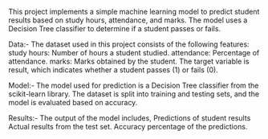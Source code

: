 This project implements a simple machine learning model to predict student results based on study hours, attendance, and marks. The model uses a Decision Tree classifier to determine if a student passes or fails.

Data:-
The dataset used in this project consists of the following features:
study hours: Number of hours a student studied.
attendance: Percentage of attendance.
marks: Marks obtained by the student.
The target variable is result, which indicates whether a student passes (1) or fails (0).

Model:-
The model used for prediction is a Decision Tree classifier from the scikit-learn library. The dataset is split into training and testing sets, and the model is evaluated based on accuracy.

Results:-
The output of the model includes,
Predictions of student results
Actual results from the test set.
Accuracy percentage of the predictions.
